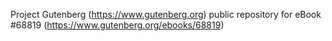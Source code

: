 Project Gutenberg (https://www.gutenberg.org) public repository for
eBook #68819 (https://www.gutenberg.org/ebooks/68819)
